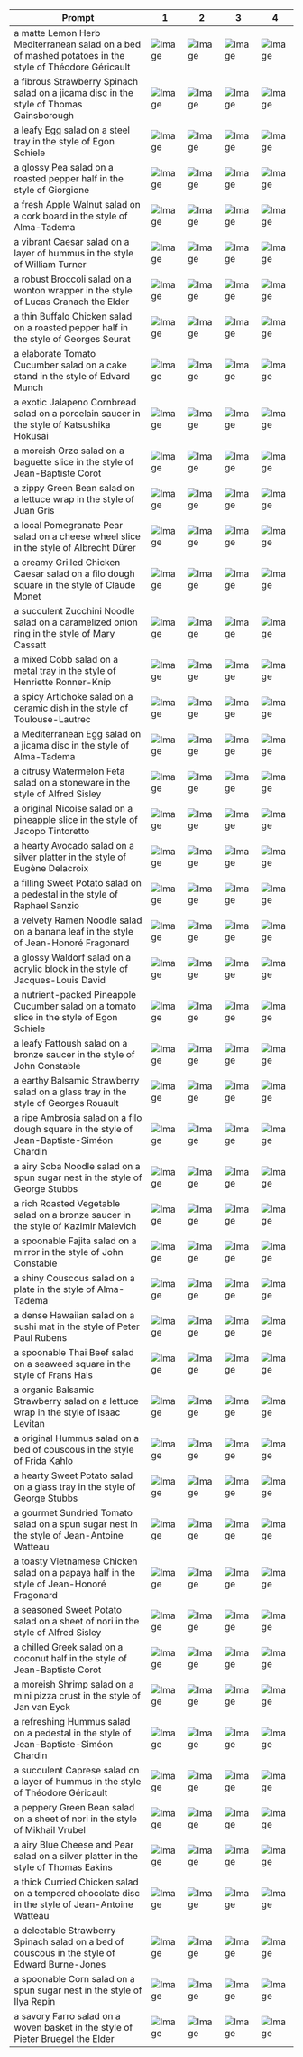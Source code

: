 | Prompt | 1 | 2 | 3 | 4 |
|-|-|-|-|-|
| a matte Lemon Herb Mediterranean salad on a bed of mashed potatoes in the style of Théodore Géricault | ![Image](https://salad-benchmark-public-assets.s3.us-east-2.amazonaws.com/sdxl/7fd9fd99-d257-49c0-b84d-5801267a4142-0.jpg) | ![Image](https://salad-benchmark-public-assets.s3.us-east-2.amazonaws.com/sdxl/7fd9fd99-d257-49c0-b84d-5801267a4142-1.jpg) | ![Image](https://salad-benchmark-public-assets.s3.us-east-2.amazonaws.com/sdxl/7fd9fd99-d257-49c0-b84d-5801267a4142-2.jpg) | ![Image](https://salad-benchmark-public-assets.s3.us-east-2.amazonaws.com/sdxl/7fd9fd99-d257-49c0-b84d-5801267a4142-3.jpg) |
| a fibrous Strawberry Spinach salad on a jicama disc in the style of Thomas Gainsborough | ![Image](https://salad-benchmark-public-assets.s3.us-east-2.amazonaws.com/sdxl/8d13b671-df30-49cb-9e4d-75b2db3027ab-0.jpg) | ![Image](https://salad-benchmark-public-assets.s3.us-east-2.amazonaws.com/sdxl/8d13b671-df30-49cb-9e4d-75b2db3027ab-1.jpg) | ![Image](https://salad-benchmark-public-assets.s3.us-east-2.amazonaws.com/sdxl/8d13b671-df30-49cb-9e4d-75b2db3027ab-2.jpg) | ![Image](https://salad-benchmark-public-assets.s3.us-east-2.amazonaws.com/sdxl/8d13b671-df30-49cb-9e4d-75b2db3027ab-3.jpg) |
| a leafy Egg salad on a steel tray in the style of Egon Schiele | ![Image](https://salad-benchmark-public-assets.s3.us-east-2.amazonaws.com/sdxl/896c5216-00ff-47f8-bb55-e0b94a775bbb-0.jpg) | ![Image](https://salad-benchmark-public-assets.s3.us-east-2.amazonaws.com/sdxl/896c5216-00ff-47f8-bb55-e0b94a775bbb-1.jpg) | ![Image](https://salad-benchmark-public-assets.s3.us-east-2.amazonaws.com/sdxl/896c5216-00ff-47f8-bb55-e0b94a775bbb-2.jpg) | ![Image](https://salad-benchmark-public-assets.s3.us-east-2.amazonaws.com/sdxl/896c5216-00ff-47f8-bb55-e0b94a775bbb-3.jpg) |
| a glossy Pea salad on a roasted pepper half in the style of Giorgione | ![Image](https://salad-benchmark-public-assets.s3.us-east-2.amazonaws.com/sdxl/37b74eda-159d-47df-bc67-a92ce1f7e8d4-0.jpg) | ![Image](https://salad-benchmark-public-assets.s3.us-east-2.amazonaws.com/sdxl/37b74eda-159d-47df-bc67-a92ce1f7e8d4-1.jpg) | ![Image](https://salad-benchmark-public-assets.s3.us-east-2.amazonaws.com/sdxl/37b74eda-159d-47df-bc67-a92ce1f7e8d4-2.jpg) | ![Image](https://salad-benchmark-public-assets.s3.us-east-2.amazonaws.com/sdxl/37b74eda-159d-47df-bc67-a92ce1f7e8d4-3.jpg) |
| a fresh Apple Walnut salad on a cork board in the style of Alma-Tadema | ![Image](https://salad-benchmark-public-assets.s3.us-east-2.amazonaws.com/sdxl/f4999bd4-2d86-421e-ac88-69a09c5bda8e-0.jpg) | ![Image](https://salad-benchmark-public-assets.s3.us-east-2.amazonaws.com/sdxl/f4999bd4-2d86-421e-ac88-69a09c5bda8e-1.jpg) | ![Image](https://salad-benchmark-public-assets.s3.us-east-2.amazonaws.com/sdxl/f4999bd4-2d86-421e-ac88-69a09c5bda8e-2.jpg) | ![Image](https://salad-benchmark-public-assets.s3.us-east-2.amazonaws.com/sdxl/f4999bd4-2d86-421e-ac88-69a09c5bda8e-3.jpg) |
| a vibrant Caesar salad on a layer of hummus in the style of William Turner | ![Image](https://salad-benchmark-public-assets.s3.us-east-2.amazonaws.com/sdxl/18da73f2-ebd8-4f46-a00f-555f2ac60ece-0.jpg) | ![Image](https://salad-benchmark-public-assets.s3.us-east-2.amazonaws.com/sdxl/18da73f2-ebd8-4f46-a00f-555f2ac60ece-1.jpg) | ![Image](https://salad-benchmark-public-assets.s3.us-east-2.amazonaws.com/sdxl/18da73f2-ebd8-4f46-a00f-555f2ac60ece-2.jpg) | ![Image](https://salad-benchmark-public-assets.s3.us-east-2.amazonaws.com/sdxl/18da73f2-ebd8-4f46-a00f-555f2ac60ece-3.jpg) |
| a robust Broccoli salad on a wonton wrapper in the style of Lucas Cranach the Elder | ![Image](https://salad-benchmark-public-assets.s3.us-east-2.amazonaws.com/sdxl/76ec01f9-3e9d-4010-9ef8-70580cc59ad6-0.jpg) | ![Image](https://salad-benchmark-public-assets.s3.us-east-2.amazonaws.com/sdxl/76ec01f9-3e9d-4010-9ef8-70580cc59ad6-1.jpg) | ![Image](https://salad-benchmark-public-assets.s3.us-east-2.amazonaws.com/sdxl/76ec01f9-3e9d-4010-9ef8-70580cc59ad6-2.jpg) | ![Image](https://salad-benchmark-public-assets.s3.us-east-2.amazonaws.com/sdxl/76ec01f9-3e9d-4010-9ef8-70580cc59ad6-3.jpg) |
| a thin Buffalo Chicken salad on a roasted pepper half in the style of Georges Seurat | ![Image](https://salad-benchmark-public-assets.s3.us-east-2.amazonaws.com/sdxl/4a029448-2c27-4f7c-bd44-337ef569c58a-0.jpg) | ![Image](https://salad-benchmark-public-assets.s3.us-east-2.amazonaws.com/sdxl/4a029448-2c27-4f7c-bd44-337ef569c58a-1.jpg) | ![Image](https://salad-benchmark-public-assets.s3.us-east-2.amazonaws.com/sdxl/4a029448-2c27-4f7c-bd44-337ef569c58a-2.jpg) | ![Image](https://salad-benchmark-public-assets.s3.us-east-2.amazonaws.com/sdxl/4a029448-2c27-4f7c-bd44-337ef569c58a-3.jpg) |
| a elaborate Tomato Cucumber salad on a cake stand in the style of Edvard Munch | ![Image](https://salad-benchmark-public-assets.s3.us-east-2.amazonaws.com/sdxl/512a72e7-a33f-40f0-bbea-91ee214b01d6-0.jpg) | ![Image](https://salad-benchmark-public-assets.s3.us-east-2.amazonaws.com/sdxl/512a72e7-a33f-40f0-bbea-91ee214b01d6-1.jpg) | ![Image](https://salad-benchmark-public-assets.s3.us-east-2.amazonaws.com/sdxl/512a72e7-a33f-40f0-bbea-91ee214b01d6-2.jpg) | ![Image](https://salad-benchmark-public-assets.s3.us-east-2.amazonaws.com/sdxl/512a72e7-a33f-40f0-bbea-91ee214b01d6-3.jpg) |
| a exotic Jalapeno Cornbread salad on a porcelain saucer in the style of Katsushika Hokusai | ![Image](https://salad-benchmark-public-assets.s3.us-east-2.amazonaws.com/sdxl/35d36db9-3a7a-4a29-8659-ff6838f3b985-0.jpg) | ![Image](https://salad-benchmark-public-assets.s3.us-east-2.amazonaws.com/sdxl/35d36db9-3a7a-4a29-8659-ff6838f3b985-1.jpg) | ![Image](https://salad-benchmark-public-assets.s3.us-east-2.amazonaws.com/sdxl/35d36db9-3a7a-4a29-8659-ff6838f3b985-2.jpg) | ![Image](https://salad-benchmark-public-assets.s3.us-east-2.amazonaws.com/sdxl/35d36db9-3a7a-4a29-8659-ff6838f3b985-3.jpg) |
| a moreish Orzo salad on a baguette slice in the style of Jean-Baptiste Corot | ![Image](https://salad-benchmark-public-assets.s3.us-east-2.amazonaws.com/sdxl/d1852677-dd52-4a45-bc10-fb352ca62f64-0.jpg) | ![Image](https://salad-benchmark-public-assets.s3.us-east-2.amazonaws.com/sdxl/d1852677-dd52-4a45-bc10-fb352ca62f64-1.jpg) | ![Image](https://salad-benchmark-public-assets.s3.us-east-2.amazonaws.com/sdxl/d1852677-dd52-4a45-bc10-fb352ca62f64-2.jpg) | ![Image](https://salad-benchmark-public-assets.s3.us-east-2.amazonaws.com/sdxl/d1852677-dd52-4a45-bc10-fb352ca62f64-3.jpg) |
| a zippy Green Bean salad on a lettuce wrap in the style of Juan Gris | ![Image](https://salad-benchmark-public-assets.s3.us-east-2.amazonaws.com/sdxl/c4b1a586-f0a4-4e22-9015-1c04cc929ec1-0.jpg) | ![Image](https://salad-benchmark-public-assets.s3.us-east-2.amazonaws.com/sdxl/c4b1a586-f0a4-4e22-9015-1c04cc929ec1-1.jpg) | ![Image](https://salad-benchmark-public-assets.s3.us-east-2.amazonaws.com/sdxl/c4b1a586-f0a4-4e22-9015-1c04cc929ec1-2.jpg) | ![Image](https://salad-benchmark-public-assets.s3.us-east-2.amazonaws.com/sdxl/c4b1a586-f0a4-4e22-9015-1c04cc929ec1-3.jpg) |
| a local Pomegranate Pear salad on a cheese wheel slice in the style of Albrecht Dürer | ![Image](https://salad-benchmark-public-assets.s3.us-east-2.amazonaws.com/sdxl/27c4c7f4-4797-4757-a962-2698bfa5c0a0-0.jpg) | ![Image](https://salad-benchmark-public-assets.s3.us-east-2.amazonaws.com/sdxl/27c4c7f4-4797-4757-a962-2698bfa5c0a0-1.jpg) | ![Image](https://salad-benchmark-public-assets.s3.us-east-2.amazonaws.com/sdxl/27c4c7f4-4797-4757-a962-2698bfa5c0a0-2.jpg) | ![Image](https://salad-benchmark-public-assets.s3.us-east-2.amazonaws.com/sdxl/27c4c7f4-4797-4757-a962-2698bfa5c0a0-3.jpg) |
| a creamy Grilled Chicken Caesar salad on a filo dough square in the style of Claude Monet | ![Image](https://salad-benchmark-public-assets.s3.us-east-2.amazonaws.com/sdxl/9a1e68df-3b51-4b24-a77b-eb5b0f14ac45-0.jpg) | ![Image](https://salad-benchmark-public-assets.s3.us-east-2.amazonaws.com/sdxl/9a1e68df-3b51-4b24-a77b-eb5b0f14ac45-1.jpg) | ![Image](https://salad-benchmark-public-assets.s3.us-east-2.amazonaws.com/sdxl/9a1e68df-3b51-4b24-a77b-eb5b0f14ac45-2.jpg) | ![Image](https://salad-benchmark-public-assets.s3.us-east-2.amazonaws.com/sdxl/9a1e68df-3b51-4b24-a77b-eb5b0f14ac45-3.jpg) |
| a succulent Zucchini Noodle salad on a caramelized onion ring in the style of Mary Cassatt | ![Image](https://salad-benchmark-public-assets.s3.us-east-2.amazonaws.com/sdxl/af43be87-8ea3-4cff-a059-75a47a3b4dc3-0.jpg) | ![Image](https://salad-benchmark-public-assets.s3.us-east-2.amazonaws.com/sdxl/af43be87-8ea3-4cff-a059-75a47a3b4dc3-1.jpg) | ![Image](https://salad-benchmark-public-assets.s3.us-east-2.amazonaws.com/sdxl/af43be87-8ea3-4cff-a059-75a47a3b4dc3-2.jpg) | ![Image](https://salad-benchmark-public-assets.s3.us-east-2.amazonaws.com/sdxl/af43be87-8ea3-4cff-a059-75a47a3b4dc3-3.jpg) |
| a mixed Cobb salad on a metal tray in the style of Henriette Ronner-Knip | ![Image](https://salad-benchmark-public-assets.s3.us-east-2.amazonaws.com/sdxl/70756110-8eed-4d79-9e61-17ae83db0429-0.jpg) | ![Image](https://salad-benchmark-public-assets.s3.us-east-2.amazonaws.com/sdxl/70756110-8eed-4d79-9e61-17ae83db0429-1.jpg) | ![Image](https://salad-benchmark-public-assets.s3.us-east-2.amazonaws.com/sdxl/70756110-8eed-4d79-9e61-17ae83db0429-2.jpg) | ![Image](https://salad-benchmark-public-assets.s3.us-east-2.amazonaws.com/sdxl/70756110-8eed-4d79-9e61-17ae83db0429-3.jpg) |
| a spicy Artichoke salad on a ceramic dish in the style of Toulouse-Lautrec | ![Image](https://salad-benchmark-public-assets.s3.us-east-2.amazonaws.com/sdxl/9e85a02f-328a-4534-b448-eef0d1921c81-0.jpg) | ![Image](https://salad-benchmark-public-assets.s3.us-east-2.amazonaws.com/sdxl/9e85a02f-328a-4534-b448-eef0d1921c81-1.jpg) | ![Image](https://salad-benchmark-public-assets.s3.us-east-2.amazonaws.com/sdxl/9e85a02f-328a-4534-b448-eef0d1921c81-2.jpg) | ![Image](https://salad-benchmark-public-assets.s3.us-east-2.amazonaws.com/sdxl/9e85a02f-328a-4534-b448-eef0d1921c81-3.jpg) |
| a Mediterranean Egg salad on a jicama disc in the style of Alma-Tadema | ![Image](https://salad-benchmark-public-assets.s3.us-east-2.amazonaws.com/sdxl/554ec941-f7e5-459d-93bd-7a91367658b5-0.jpg) | ![Image](https://salad-benchmark-public-assets.s3.us-east-2.amazonaws.com/sdxl/554ec941-f7e5-459d-93bd-7a91367658b5-1.jpg) | ![Image](https://salad-benchmark-public-assets.s3.us-east-2.amazonaws.com/sdxl/554ec941-f7e5-459d-93bd-7a91367658b5-2.jpg) | ![Image](https://salad-benchmark-public-assets.s3.us-east-2.amazonaws.com/sdxl/554ec941-f7e5-459d-93bd-7a91367658b5-3.jpg) |
| a citrusy Watermelon Feta salad on a stoneware in the style of Alfred Sisley | ![Image](https://salad-benchmark-public-assets.s3.us-east-2.amazonaws.com/sdxl/88f71496-be1c-4c40-8eb9-dace487bd098-0.jpg) | ![Image](https://salad-benchmark-public-assets.s3.us-east-2.amazonaws.com/sdxl/88f71496-be1c-4c40-8eb9-dace487bd098-1.jpg) | ![Image](https://salad-benchmark-public-assets.s3.us-east-2.amazonaws.com/sdxl/88f71496-be1c-4c40-8eb9-dace487bd098-2.jpg) | ![Image](https://salad-benchmark-public-assets.s3.us-east-2.amazonaws.com/sdxl/88f71496-be1c-4c40-8eb9-dace487bd098-3.jpg) |
| a original Nicoise salad on a pineapple slice in the style of Jacopo Tintoretto | ![Image](https://salad-benchmark-public-assets.s3.us-east-2.amazonaws.com/sdxl/e1d7eb19-dd88-4c91-a4ea-ba4adf1a8764-0.jpg) | ![Image](https://salad-benchmark-public-assets.s3.us-east-2.amazonaws.com/sdxl/e1d7eb19-dd88-4c91-a4ea-ba4adf1a8764-1.jpg) | ![Image](https://salad-benchmark-public-assets.s3.us-east-2.amazonaws.com/sdxl/e1d7eb19-dd88-4c91-a4ea-ba4adf1a8764-2.jpg) | ![Image](https://salad-benchmark-public-assets.s3.us-east-2.amazonaws.com/sdxl/e1d7eb19-dd88-4c91-a4ea-ba4adf1a8764-3.jpg) |
| a hearty Avocado salad on a silver platter in the style of Eugène Delacroix | ![Image](https://salad-benchmark-public-assets.s3.us-east-2.amazonaws.com/sdxl/dba149dc-b3f8-4bc9-8cb3-362e9b127b3f-0.jpg) | ![Image](https://salad-benchmark-public-assets.s3.us-east-2.amazonaws.com/sdxl/dba149dc-b3f8-4bc9-8cb3-362e9b127b3f-1.jpg) | ![Image](https://salad-benchmark-public-assets.s3.us-east-2.amazonaws.com/sdxl/dba149dc-b3f8-4bc9-8cb3-362e9b127b3f-2.jpg) | ![Image](https://salad-benchmark-public-assets.s3.us-east-2.amazonaws.com/sdxl/dba149dc-b3f8-4bc9-8cb3-362e9b127b3f-3.jpg) |
| a filling Sweet Potato salad on a pedestal in the style of Raphael Sanzio | ![Image](https://salad-benchmark-public-assets.s3.us-east-2.amazonaws.com/sdxl/229707d4-9259-4b13-a8f3-449fd1825cd9-0.jpg) | ![Image](https://salad-benchmark-public-assets.s3.us-east-2.amazonaws.com/sdxl/229707d4-9259-4b13-a8f3-449fd1825cd9-1.jpg) | ![Image](https://salad-benchmark-public-assets.s3.us-east-2.amazonaws.com/sdxl/229707d4-9259-4b13-a8f3-449fd1825cd9-2.jpg) | ![Image](https://salad-benchmark-public-assets.s3.us-east-2.amazonaws.com/sdxl/229707d4-9259-4b13-a8f3-449fd1825cd9-3.jpg) |
| a velvety Ramen Noodle salad on a banana leaf in the style of Jean-Honoré Fragonard | ![Image](https://salad-benchmark-public-assets.s3.us-east-2.amazonaws.com/sdxl/07c3ab8f-a2b0-4733-bf22-a8b1bdb1417f-0.jpg) | ![Image](https://salad-benchmark-public-assets.s3.us-east-2.amazonaws.com/sdxl/07c3ab8f-a2b0-4733-bf22-a8b1bdb1417f-1.jpg) | ![Image](https://salad-benchmark-public-assets.s3.us-east-2.amazonaws.com/sdxl/07c3ab8f-a2b0-4733-bf22-a8b1bdb1417f-2.jpg) | ![Image](https://salad-benchmark-public-assets.s3.us-east-2.amazonaws.com/sdxl/07c3ab8f-a2b0-4733-bf22-a8b1bdb1417f-3.jpg) |
| a glossy Waldorf salad on a acrylic block in the style of Jacques-Louis David | ![Image](https://salad-benchmark-public-assets.s3.us-east-2.amazonaws.com/sdxl/f66715fe-8faf-4a95-9b34-5213f81f072e-0.jpg) | ![Image](https://salad-benchmark-public-assets.s3.us-east-2.amazonaws.com/sdxl/f66715fe-8faf-4a95-9b34-5213f81f072e-1.jpg) | ![Image](https://salad-benchmark-public-assets.s3.us-east-2.amazonaws.com/sdxl/f66715fe-8faf-4a95-9b34-5213f81f072e-2.jpg) | ![Image](https://salad-benchmark-public-assets.s3.us-east-2.amazonaws.com/sdxl/f66715fe-8faf-4a95-9b34-5213f81f072e-3.jpg) |
| a nutrient-packed Pineapple Cucumber salad on a tomato slice in the style of Egon Schiele | ![Image](https://salad-benchmark-public-assets.s3.us-east-2.amazonaws.com/sdxl/356611e9-c8f4-4b42-925a-3155a1923d74-0.jpg) | ![Image](https://salad-benchmark-public-assets.s3.us-east-2.amazonaws.com/sdxl/356611e9-c8f4-4b42-925a-3155a1923d74-1.jpg) | ![Image](https://salad-benchmark-public-assets.s3.us-east-2.amazonaws.com/sdxl/356611e9-c8f4-4b42-925a-3155a1923d74-2.jpg) | ![Image](https://salad-benchmark-public-assets.s3.us-east-2.amazonaws.com/sdxl/356611e9-c8f4-4b42-925a-3155a1923d74-3.jpg) |
| a leafy Fattoush salad on a bronze saucer in the style of John Constable | ![Image](https://salad-benchmark-public-assets.s3.us-east-2.amazonaws.com/sdxl/9e934dcd-e4ea-4aad-a0e5-dde379deac1c-0.jpg) | ![Image](https://salad-benchmark-public-assets.s3.us-east-2.amazonaws.com/sdxl/9e934dcd-e4ea-4aad-a0e5-dde379deac1c-1.jpg) | ![Image](https://salad-benchmark-public-assets.s3.us-east-2.amazonaws.com/sdxl/9e934dcd-e4ea-4aad-a0e5-dde379deac1c-2.jpg) | ![Image](https://salad-benchmark-public-assets.s3.us-east-2.amazonaws.com/sdxl/9e934dcd-e4ea-4aad-a0e5-dde379deac1c-3.jpg) |
| a earthy Balsamic Strawberry salad on a glass tray in the style of Georges Rouault | ![Image](https://salad-benchmark-public-assets.s3.us-east-2.amazonaws.com/sdxl/b530db2d-1014-465a-bf41-052a7ef1ce00-0.jpg) | ![Image](https://salad-benchmark-public-assets.s3.us-east-2.amazonaws.com/sdxl/b530db2d-1014-465a-bf41-052a7ef1ce00-1.jpg) | ![Image](https://salad-benchmark-public-assets.s3.us-east-2.amazonaws.com/sdxl/b530db2d-1014-465a-bf41-052a7ef1ce00-2.jpg) | ![Image](https://salad-benchmark-public-assets.s3.us-east-2.amazonaws.com/sdxl/b530db2d-1014-465a-bf41-052a7ef1ce00-3.jpg) |
| a ripe Ambrosia salad on a filo dough square in the style of Jean-Baptiste-Siméon Chardin | ![Image](https://salad-benchmark-public-assets.s3.us-east-2.amazonaws.com/sdxl/fe032605-39e1-40f5-a593-728f2b9077c0-0.jpg) | ![Image](https://salad-benchmark-public-assets.s3.us-east-2.amazonaws.com/sdxl/fe032605-39e1-40f5-a593-728f2b9077c0-1.jpg) | ![Image](https://salad-benchmark-public-assets.s3.us-east-2.amazonaws.com/sdxl/fe032605-39e1-40f5-a593-728f2b9077c0-2.jpg) | ![Image](https://salad-benchmark-public-assets.s3.us-east-2.amazonaws.com/sdxl/fe032605-39e1-40f5-a593-728f2b9077c0-3.jpg) |
| a airy Soba Noodle salad on a spun sugar nest in the style of George Stubbs | ![Image](https://salad-benchmark-public-assets.s3.us-east-2.amazonaws.com/sdxl/21f72afe-cfc7-43e4-afbd-68035f35c4ec-0.jpg) | ![Image](https://salad-benchmark-public-assets.s3.us-east-2.amazonaws.com/sdxl/21f72afe-cfc7-43e4-afbd-68035f35c4ec-1.jpg) | ![Image](https://salad-benchmark-public-assets.s3.us-east-2.amazonaws.com/sdxl/21f72afe-cfc7-43e4-afbd-68035f35c4ec-2.jpg) | ![Image](https://salad-benchmark-public-assets.s3.us-east-2.amazonaws.com/sdxl/21f72afe-cfc7-43e4-afbd-68035f35c4ec-3.jpg) |
| a rich Roasted Vegetable salad on a bronze saucer in the style of Kazimir Malevich | ![Image](https://salad-benchmark-public-assets.s3.us-east-2.amazonaws.com/sdxl/f28ed1eb-a08b-44e7-b824-3aa563769c44-0.jpg) | ![Image](https://salad-benchmark-public-assets.s3.us-east-2.amazonaws.com/sdxl/f28ed1eb-a08b-44e7-b824-3aa563769c44-1.jpg) | ![Image](https://salad-benchmark-public-assets.s3.us-east-2.amazonaws.com/sdxl/f28ed1eb-a08b-44e7-b824-3aa563769c44-2.jpg) | ![Image](https://salad-benchmark-public-assets.s3.us-east-2.amazonaws.com/sdxl/f28ed1eb-a08b-44e7-b824-3aa563769c44-3.jpg) |
| a spoonable Fajita salad on a mirror in the style of John Constable | ![Image](https://salad-benchmark-public-assets.s3.us-east-2.amazonaws.com/sdxl/586435e4-0614-4d1a-8894-b18968c25d1d-0.jpg) | ![Image](https://salad-benchmark-public-assets.s3.us-east-2.amazonaws.com/sdxl/586435e4-0614-4d1a-8894-b18968c25d1d-1.jpg) | ![Image](https://salad-benchmark-public-assets.s3.us-east-2.amazonaws.com/sdxl/586435e4-0614-4d1a-8894-b18968c25d1d-2.jpg) | ![Image](https://salad-benchmark-public-assets.s3.us-east-2.amazonaws.com/sdxl/586435e4-0614-4d1a-8894-b18968c25d1d-3.jpg) |
| a shiny Couscous salad on a plate in the style of Alma-Tadema | ![Image](https://salad-benchmark-public-assets.s3.us-east-2.amazonaws.com/sdxl/591fac70-bf51-436c-b868-5658f5b5d320-0.jpg) | ![Image](https://salad-benchmark-public-assets.s3.us-east-2.amazonaws.com/sdxl/591fac70-bf51-436c-b868-5658f5b5d320-1.jpg) | ![Image](https://salad-benchmark-public-assets.s3.us-east-2.amazonaws.com/sdxl/591fac70-bf51-436c-b868-5658f5b5d320-2.jpg) | ![Image](https://salad-benchmark-public-assets.s3.us-east-2.amazonaws.com/sdxl/591fac70-bf51-436c-b868-5658f5b5d320-3.jpg) |
| a dense Hawaiian salad on a sushi mat in the style of Peter Paul Rubens | ![Image](https://salad-benchmark-public-assets.s3.us-east-2.amazonaws.com/sdxl/4c79ad8d-780e-4e59-9d60-3fba879d3b06-0.jpg) | ![Image](https://salad-benchmark-public-assets.s3.us-east-2.amazonaws.com/sdxl/4c79ad8d-780e-4e59-9d60-3fba879d3b06-1.jpg) | ![Image](https://salad-benchmark-public-assets.s3.us-east-2.amazonaws.com/sdxl/4c79ad8d-780e-4e59-9d60-3fba879d3b06-2.jpg) | ![Image](https://salad-benchmark-public-assets.s3.us-east-2.amazonaws.com/sdxl/4c79ad8d-780e-4e59-9d60-3fba879d3b06-3.jpg) |
| a spoonable Thai Beef salad on a seaweed square in the style of Frans Hals | ![Image](https://salad-benchmark-public-assets.s3.us-east-2.amazonaws.com/sdxl/dd5d21e3-e607-44d4-8792-a5963dc90f17-0.jpg) | ![Image](https://salad-benchmark-public-assets.s3.us-east-2.amazonaws.com/sdxl/dd5d21e3-e607-44d4-8792-a5963dc90f17-1.jpg) | ![Image](https://salad-benchmark-public-assets.s3.us-east-2.amazonaws.com/sdxl/dd5d21e3-e607-44d4-8792-a5963dc90f17-2.jpg) | ![Image](https://salad-benchmark-public-assets.s3.us-east-2.amazonaws.com/sdxl/dd5d21e3-e607-44d4-8792-a5963dc90f17-3.jpg) |
| a organic Balsamic Strawberry salad on a lettuce wrap in the style of Isaac Levitan | ![Image](https://salad-benchmark-public-assets.s3.us-east-2.amazonaws.com/sdxl/41393dca-26a4-4293-afe1-8a80c236142b-0.jpg) | ![Image](https://salad-benchmark-public-assets.s3.us-east-2.amazonaws.com/sdxl/41393dca-26a4-4293-afe1-8a80c236142b-1.jpg) | ![Image](https://salad-benchmark-public-assets.s3.us-east-2.amazonaws.com/sdxl/41393dca-26a4-4293-afe1-8a80c236142b-2.jpg) | ![Image](https://salad-benchmark-public-assets.s3.us-east-2.amazonaws.com/sdxl/41393dca-26a4-4293-afe1-8a80c236142b-3.jpg) |
| a original Hummus salad on a bed of couscous in the style of Frida Kahlo | ![Image](https://salad-benchmark-public-assets.s3.us-east-2.amazonaws.com/sdxl/76f393ba-e965-47ad-b9be-fc861ba52c72-0.jpg) | ![Image](https://salad-benchmark-public-assets.s3.us-east-2.amazonaws.com/sdxl/76f393ba-e965-47ad-b9be-fc861ba52c72-1.jpg) | ![Image](https://salad-benchmark-public-assets.s3.us-east-2.amazonaws.com/sdxl/76f393ba-e965-47ad-b9be-fc861ba52c72-2.jpg) | ![Image](https://salad-benchmark-public-assets.s3.us-east-2.amazonaws.com/sdxl/76f393ba-e965-47ad-b9be-fc861ba52c72-3.jpg) |
| a hearty Sweet Potato salad on a glass tray in the style of George Stubbs | ![Image](https://salad-benchmark-public-assets.s3.us-east-2.amazonaws.com/sdxl/7472201c-6cd2-44ce-80c8-d156c7bb22b4-0.jpg) | ![Image](https://salad-benchmark-public-assets.s3.us-east-2.amazonaws.com/sdxl/7472201c-6cd2-44ce-80c8-d156c7bb22b4-1.jpg) | ![Image](https://salad-benchmark-public-assets.s3.us-east-2.amazonaws.com/sdxl/7472201c-6cd2-44ce-80c8-d156c7bb22b4-2.jpg) | ![Image](https://salad-benchmark-public-assets.s3.us-east-2.amazonaws.com/sdxl/7472201c-6cd2-44ce-80c8-d156c7bb22b4-3.jpg) |
| a gourmet Sundried Tomato salad on a spun sugar nest in the style of Jean-Antoine Watteau | ![Image](https://salad-benchmark-public-assets.s3.us-east-2.amazonaws.com/sdxl/52a8e209-1fea-4429-ab3a-a728b54e261f-0.jpg) | ![Image](https://salad-benchmark-public-assets.s3.us-east-2.amazonaws.com/sdxl/52a8e209-1fea-4429-ab3a-a728b54e261f-1.jpg) | ![Image](https://salad-benchmark-public-assets.s3.us-east-2.amazonaws.com/sdxl/52a8e209-1fea-4429-ab3a-a728b54e261f-2.jpg) | ![Image](https://salad-benchmark-public-assets.s3.us-east-2.amazonaws.com/sdxl/52a8e209-1fea-4429-ab3a-a728b54e261f-3.jpg) |
| a toasty Vietnamese Chicken salad on a papaya half in the style of Jean-Honoré Fragonard | ![Image](https://salad-benchmark-public-assets.s3.us-east-2.amazonaws.com/sdxl/f200ba80-c2d5-4e4f-9040-eb5be9a0a6bb-0.jpg) | ![Image](https://salad-benchmark-public-assets.s3.us-east-2.amazonaws.com/sdxl/f200ba80-c2d5-4e4f-9040-eb5be9a0a6bb-1.jpg) | ![Image](https://salad-benchmark-public-assets.s3.us-east-2.amazonaws.com/sdxl/f200ba80-c2d5-4e4f-9040-eb5be9a0a6bb-2.jpg) | ![Image](https://salad-benchmark-public-assets.s3.us-east-2.amazonaws.com/sdxl/f200ba80-c2d5-4e4f-9040-eb5be9a0a6bb-3.jpg) |
| a seasoned Sweet Potato salad on a sheet of nori in the style of Alfred Sisley | ![Image](https://salad-benchmark-public-assets.s3.us-east-2.amazonaws.com/sdxl/a6d9083c-2648-4113-b5be-a1a8b6f9d568-0.jpg) | ![Image](https://salad-benchmark-public-assets.s3.us-east-2.amazonaws.com/sdxl/a6d9083c-2648-4113-b5be-a1a8b6f9d568-1.jpg) | ![Image](https://salad-benchmark-public-assets.s3.us-east-2.amazonaws.com/sdxl/a6d9083c-2648-4113-b5be-a1a8b6f9d568-2.jpg) | ![Image](https://salad-benchmark-public-assets.s3.us-east-2.amazonaws.com/sdxl/a6d9083c-2648-4113-b5be-a1a8b6f9d568-3.jpg) |
| a chilled Greek salad on a coconut half in the style of Jean-Baptiste Corot | ![Image](https://salad-benchmark-public-assets.s3.us-east-2.amazonaws.com/sdxl/c0fb759e-e75a-4f5d-8709-d636accd7c0c-0.jpg) | ![Image](https://salad-benchmark-public-assets.s3.us-east-2.amazonaws.com/sdxl/c0fb759e-e75a-4f5d-8709-d636accd7c0c-1.jpg) | ![Image](https://salad-benchmark-public-assets.s3.us-east-2.amazonaws.com/sdxl/c0fb759e-e75a-4f5d-8709-d636accd7c0c-2.jpg) | ![Image](https://salad-benchmark-public-assets.s3.us-east-2.amazonaws.com/sdxl/c0fb759e-e75a-4f5d-8709-d636accd7c0c-3.jpg) |
| a moreish Shrimp salad on a mini pizza crust in the style of Jan van Eyck | ![Image](https://salad-benchmark-public-assets.s3.us-east-2.amazonaws.com/sdxl/aff1862c-ac22-4148-9866-b567b4a4bdfc-0.jpg) | ![Image](https://salad-benchmark-public-assets.s3.us-east-2.amazonaws.com/sdxl/aff1862c-ac22-4148-9866-b567b4a4bdfc-1.jpg) | ![Image](https://salad-benchmark-public-assets.s3.us-east-2.amazonaws.com/sdxl/aff1862c-ac22-4148-9866-b567b4a4bdfc-2.jpg) | ![Image](https://salad-benchmark-public-assets.s3.us-east-2.amazonaws.com/sdxl/aff1862c-ac22-4148-9866-b567b4a4bdfc-3.jpg) |
| a refreshing Hummus salad on a pedestal in the style of Jean-Baptiste-Siméon Chardin | ![Image](https://salad-benchmark-public-assets.s3.us-east-2.amazonaws.com/sdxl/dad0d2aa-e4d2-445e-bac4-11e87f87951a-0.jpg) | ![Image](https://salad-benchmark-public-assets.s3.us-east-2.amazonaws.com/sdxl/dad0d2aa-e4d2-445e-bac4-11e87f87951a-1.jpg) | ![Image](https://salad-benchmark-public-assets.s3.us-east-2.amazonaws.com/sdxl/dad0d2aa-e4d2-445e-bac4-11e87f87951a-2.jpg) | ![Image](https://salad-benchmark-public-assets.s3.us-east-2.amazonaws.com/sdxl/dad0d2aa-e4d2-445e-bac4-11e87f87951a-3.jpg) |
| a succulent Caprese salad on a layer of hummus in the style of Théodore Géricault | ![Image](https://salad-benchmark-public-assets.s3.us-east-2.amazonaws.com/sdxl/d044cd3b-3d66-4df5-89c9-568ec1b44504-0.jpg) | ![Image](https://salad-benchmark-public-assets.s3.us-east-2.amazonaws.com/sdxl/d044cd3b-3d66-4df5-89c9-568ec1b44504-1.jpg) | ![Image](https://salad-benchmark-public-assets.s3.us-east-2.amazonaws.com/sdxl/d044cd3b-3d66-4df5-89c9-568ec1b44504-2.jpg) | ![Image](https://salad-benchmark-public-assets.s3.us-east-2.amazonaws.com/sdxl/d044cd3b-3d66-4df5-89c9-568ec1b44504-3.jpg) |
| a peppery Green Bean salad on a sheet of nori in the style of Mikhail Vrubel | ![Image](https://salad-benchmark-public-assets.s3.us-east-2.amazonaws.com/sdxl/91a0f9cd-70f0-44c1-9a19-91b67576ead4-0.jpg) | ![Image](https://salad-benchmark-public-assets.s3.us-east-2.amazonaws.com/sdxl/91a0f9cd-70f0-44c1-9a19-91b67576ead4-1.jpg) | ![Image](https://salad-benchmark-public-assets.s3.us-east-2.amazonaws.com/sdxl/91a0f9cd-70f0-44c1-9a19-91b67576ead4-2.jpg) | ![Image](https://salad-benchmark-public-assets.s3.us-east-2.amazonaws.com/sdxl/91a0f9cd-70f0-44c1-9a19-91b67576ead4-3.jpg) |
| a airy Blue Cheese and Pear salad on a silver platter in the style of Thomas Eakins | ![Image](https://salad-benchmark-public-assets.s3.us-east-2.amazonaws.com/sdxl/5e81467d-fe55-4070-948a-1256b4fe7b37-0.jpg) | ![Image](https://salad-benchmark-public-assets.s3.us-east-2.amazonaws.com/sdxl/5e81467d-fe55-4070-948a-1256b4fe7b37-1.jpg) | ![Image](https://salad-benchmark-public-assets.s3.us-east-2.amazonaws.com/sdxl/5e81467d-fe55-4070-948a-1256b4fe7b37-2.jpg) | ![Image](https://salad-benchmark-public-assets.s3.us-east-2.amazonaws.com/sdxl/5e81467d-fe55-4070-948a-1256b4fe7b37-3.jpg) |
| a thick Curried Chicken salad on a tempered chocolate disc in the style of Jean-Antoine Watteau | ![Image](https://salad-benchmark-public-assets.s3.us-east-2.amazonaws.com/sdxl/dacec6f9-9a50-46c0-b456-8496cb53daa9-0.jpg) | ![Image](https://salad-benchmark-public-assets.s3.us-east-2.amazonaws.com/sdxl/dacec6f9-9a50-46c0-b456-8496cb53daa9-1.jpg) | ![Image](https://salad-benchmark-public-assets.s3.us-east-2.amazonaws.com/sdxl/dacec6f9-9a50-46c0-b456-8496cb53daa9-2.jpg) | ![Image](https://salad-benchmark-public-assets.s3.us-east-2.amazonaws.com/sdxl/dacec6f9-9a50-46c0-b456-8496cb53daa9-3.jpg) |
| a delectable Strawberry Spinach salad on a bed of couscous in the style of Edward Burne-Jones | ![Image](https://salad-benchmark-public-assets.s3.us-east-2.amazonaws.com/sdxl/850cf713-75a2-45be-8fb7-43b09a620941-0.jpg) | ![Image](https://salad-benchmark-public-assets.s3.us-east-2.amazonaws.com/sdxl/850cf713-75a2-45be-8fb7-43b09a620941-1.jpg) | ![Image](https://salad-benchmark-public-assets.s3.us-east-2.amazonaws.com/sdxl/850cf713-75a2-45be-8fb7-43b09a620941-2.jpg) | ![Image](https://salad-benchmark-public-assets.s3.us-east-2.amazonaws.com/sdxl/850cf713-75a2-45be-8fb7-43b09a620941-3.jpg) |
| a spoonable Corn salad on a spun sugar nest in the style of Ilya Repin | ![Image](https://salad-benchmark-public-assets.s3.us-east-2.amazonaws.com/sdxl/fd73c316-7166-41b3-af0f-22c7efa02051-0.jpg) | ![Image](https://salad-benchmark-public-assets.s3.us-east-2.amazonaws.com/sdxl/fd73c316-7166-41b3-af0f-22c7efa02051-1.jpg) | ![Image](https://salad-benchmark-public-assets.s3.us-east-2.amazonaws.com/sdxl/fd73c316-7166-41b3-af0f-22c7efa02051-2.jpg) | ![Image](https://salad-benchmark-public-assets.s3.us-east-2.amazonaws.com/sdxl/fd73c316-7166-41b3-af0f-22c7efa02051-3.jpg) |
| a savory Farro salad on a woven basket in the style of Pieter Bruegel the Elder | ![Image](https://salad-benchmark-public-assets.s3.us-east-2.amazonaws.com/sdxl/6911af8b-b9d5-4fa9-a586-46e2d2a44fe8-0.jpg) | ![Image](https://salad-benchmark-public-assets.s3.us-east-2.amazonaws.com/sdxl/6911af8b-b9d5-4fa9-a586-46e2d2a44fe8-1.jpg) | ![Image](https://salad-benchmark-public-assets.s3.us-east-2.amazonaws.com/sdxl/6911af8b-b9d5-4fa9-a586-46e2d2a44fe8-2.jpg) | ![Image](https://salad-benchmark-public-assets.s3.us-east-2.amazonaws.com/sdxl/6911af8b-b9d5-4fa9-a586-46e2d2a44fe8-3.jpg) |
